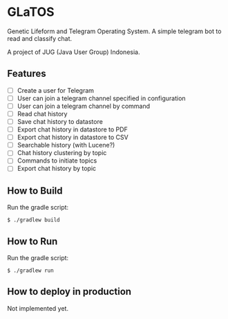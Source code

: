# GLaTOS

Genetic Lifeform and Telegram Operating System. A simple telegram bot to read and classify chat.

A project of JUG (Java User Group) Indonesia.

## Features

- [ ] Create a user for Telegram
- [ ] User can join a telegram channel specified in configuration
- [ ] User can join a telegram channel by command
- [ ] Read chat history
- [ ] Save chat history to datastore
- [ ] Export chat history in datastore to PDF
- [ ] Export chat history in datastore to CSV
- [ ] Searchable history (with Lucene?)
- [ ] Chat history clustering by topic
- [ ] Commands to initiate topics
- [ ] Export chat history by topic

## How to Build

Run the gradle script:

    $ ./gradlew build

## How to Run

Run the gradle script:

    $ ./gradlew run
    
## How to deploy in production

Not implemented yet.
